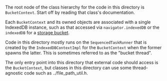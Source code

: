 The root node of the class hierarchy for the code in this directory is
`BucketContext`. Start off by reading that class's documentation.

Each `BucketContext` and its owned objects are associated with a single
IndexedDB instance, such as that accessed via `navigator.indexedDB` or the
`indexedDB` for a [storage bucket](https://developer.chrome.com/docs/web-platform/storage-buckets).

Code in this directory mostly runs on the `SequencedTaskRunner` that is created
by the `IndexedDBContextImpl` for the `BucketContext` when the former
spawns the latter. This is sometimes referred to as the "bucket thread".

The only entry point into this directory that external code should access is
the `BucketContext`, but classes in this directory can use some thread-agnostic
code such as ../file_path_util.h.
